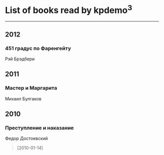 # List of books read by kpdemo<sup>3</sup>
---

## 2012

### 451 градус по Фаренгейту
Рэй Брэдбери



## 2011

### Мастер и Маргарита
Михаил Булгаков



## 2010

### Преступление и наказание
Федор Достоевский
> [2010-01-14] 



